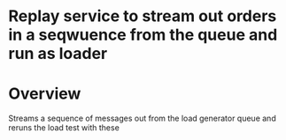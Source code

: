 # Replay  service to stream out orders in a seqwuence from the queue and run as loader

# Overview
Streams a sequence of messages out from the load generator queue and reruns the load test with these



